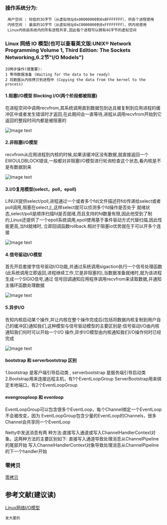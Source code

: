 ### 操作系统分为:   
     用户空间 : 较低的3G字节（从虚拟地址0x00000000到0xBFFFFFFF），供各个进程使用
     内核空间 : 最高的1G字节（从虚拟地址0xC0000000到0xFFFFFFFF），供内核使用
     Linux内核由系统内的所有进程共享,因此每个进程可以拥有4G字节的虚拟空间

### Linux 网络 IO 模型(也可以查看英文版:UNIX® Network Programming Volume 1, Third Edition: The Sockets Networking,6.2节"I/O Models")
    
    IO两步操作(很重要):
    1 等待数据准备 (Waiting for the data to be ready) 
    2 将数据从内核拷贝到进程中 (Copying the data from the kernel to the process)

#### 1.阻塞I/O模型 Blocking I/O(两个阶段都被阻塞)
在进程空间中调用recvfrom,其系统调用直到数据包到达且被复制到应用进程的缓冲区中或者发生错误时才返回,在此期间会一直等待,进程从调用recvfrom开始到它返回的整段时间内都是被阻塞的

![Image text](https://github.com/Jezzlouis/jezz-middle/blob/master/jezz-images/images/netty/linux_io_1.png)

#### 2.非阻塞I/O模型 
recvfrom从应用进程到内核的时候,如果该缓冲区没有数据,就直接返回一个EWOULDBLOCK错误,一般都对非阻塞I/O模型进行轮询检查这个状态,看内核是不是有数据到来

![Image text](https://github.com/Jezzlouis/jezz-middle/blob/master/jezz-images/images/netty/linux_io_2.png)

#### 3.I/O复用模型(select，poll，epoll)
LINUX提供select/poll,进程通过一个或者多个fd(文件描述符fd)传递给select或者poll调用,阻塞在select上,这样select就可以侦测多个fd操作是否处于
就绪状态,select/poll是顺序扫描fd是否就绪,而且支持的fd数量有限,因此他受到了制约,Linux还提供了一个epoll系统调用,epoll使用基于事件驱动方式代替扫描,因此性能更高,当fd就绪时,
立即回调函数rollback.相对于阻塞io优势就在于可以开多个连接

![Image text](https://github.com/Jezzlouis/jezz-middle/blob/master/jezz-images/images/netty/linux_io_3.png)

#### 4.信号驱动I/O模型
首先开启套接字信号驱动I/O功能,并通过系统调用sigaction执行一个信号处理函数(此系统调用立即返回,进程继续工作,它是非阻塞的),当数据准备就绪时,就为该进程生成一个SIGIO信号,通过
信号回调通知应用程序调用recvfrom来读取数据,并通知主循环函数处理数据

![Image text](https://github.com/Jezzlouis/jezz-middle/blob/master/jezz-images/images/netty/linux_io_4.png)

#### 5.异步I/O
告知内核启动某个操作,并让内核在整个操作完成后(包括将数据内核复制到用户自己的缓冲区)通知我们,这种模型与信号驱动模型的主要区别是:信号驱动I/O由内核通知我们何时可以开始一个I/O
操作,异步I/O模型由内核通知我们I/O操作何时已经完成

![Image text](https://github.com/Jezzlouis/jezz-middle/blob/master/jezz-images/images/netty/linux_io_5.png)

#### bootstrap 和 serverbootstrap 区别
1.bootstrap 是客户端引导启动类 , serverbootstrap 是服务端引导启动类
2.Bootstrap用来连接远程主机，有1个EventLoopGroup ServerBootstrap用来绑定本地端口，有2个EventLoopGroup

#### evengrouploop 和 evenloop
EventLoopGroup可以包含很多个EventLoop，每个Channel绑定一个EventLoop不会被改变，因为 EventLoopGroup包含少量的EventLoop的Channels，很多Channel会共享同一个EventLoop

Netty中发送消息有两 种方法:直接写入通道或写入ChannelHandlerContext对象。这两种方法的主要区别如下:
直接写入通道导致处理消息从ChannelPipeline的尾部开始 写入ChannelHandlerContext对象导致处理消息从ChannelPipeline的下一个handler开始

### 零拷贝
[零拷贝](https://mp.weixin.qq.com/s/JahuwQnDJwinV3LGCIT6pw)

## 参考文献(建议读)
[Linux网络I/O模型](https://mp.weixin.qq.com/s/ln5YR__A0RPpvqTVbj3o-g)

````
发大厦的
